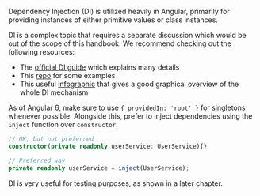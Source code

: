 Dependency Injection (DI) is utilized heavily in Angular, primarily for providing instances of either primitive values or class instances.

DI is a complex topic that requires a separate discussion which would be out of the scope of this handbook. We recommend checking out the following resources:

- The [official DI guide](https://angular.dev/guide/di/dependency-injection) which explains many details
- This [repo](https://github.com/fvoska/angular-di-demo) for some examples
- This useful [infographic](https://christiankohler.net/angular-dependency-injection-infographic) that gives a good graphical overview of the whole DI mechanism

As of Angular 6, make sure to use `{ providedIn: 'root' }` [for singletons](https://angular.dev/guide/ngmodules/singleton-services) whenever possible. Alongside this, prefer to inject dependencies using the `inject` function over `constructor`.

```ts
// OK, but not preferred
constructor(private readonly userService: UserService){}

// Preferred way
private readonly userService = inject(UserService);
```

DI is very useful for testing purposes, as shown in a later chapter.
